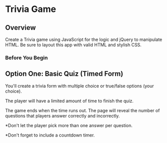 # Trivia Game

## Overview

Create a Trivia game using JavaScript for the logic and jQuery to manipulate HTML. Be sure to layout this app with valid HTML and stylish CSS.


### Before You Begin

## Option One: Basic Quiz (Timed Form)


You'll create a trivia form with multiple choice or true/false options (your choice).

The player will have a limited amount of time to finish the quiz. 


The game ends when the time runs out. The page will reveal the number of questions that players answer correctly and incorrectly.


*Don't let the player pick more than one answer per question.



*Don't forget to include a countdown timer.
